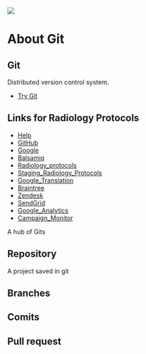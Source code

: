 <img src="http://content.screencast.com/users/MichaelLyon/folders/Jing/media/abbc9871-dcaf-4483-91a0-cf3f434a72fb/2013-09-30_1027.png"></img>

# About Git

## Git

Distributed version control system.

* [Try Git](http://try.github.io/levels/1/challenges/1)

## Links for Radiology Protocols

* [Help](https://help.github.com/)
* [GitHub](http://github.com/)
* [Google](http://google.com/) 
* [Balsamiq](http://Balsamiq.com)
* [Radiology_protocols](https://RadiologyProtocols.com)
* [Staging_Radiology_Protocols](http://Staging.radiologyprotocols.com)
* [Google_Translation](http://translate.google.com/)
* [Braintree](https://braintreegateway.com/)
* [Zendesk](http://help.radiologyprotocols.com/)
* [SendGrid](http://sendgrid.com/)
* [Google_Analytics](http://Google.com/analytics)
* [Campaign_Monitor](https://cramerdev.createsend.com/login.aspx)

A hub of Gits

## Repository

A project saved in git

## Branches

## Comits

## Pull request
